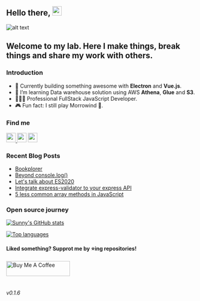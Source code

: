 ## Hello there, <a  href="https://suprdev.netlify.app"><img  src="https://media.giphy.com/media/3owyplYLWlGFQk9mF2/giphy.gif"  width="25px"></a>

![alt text](https://github.com/sprakash57/sprakash57/blob/master/assets/mybg.png)

## Welcome to my lab. Here I make things, break things and share my work with others.

### Introduction

- 🔨 Currently building something awesome with **Electron** and **Vue.js**.
- 📖 I’m learning Data warehouse solution using AWS **Athena**, **Glue** and **S3**.
- 👷🏾‍♂️ Professional FullStack JavaScript Developer.
- 🎮 Fun fact: I still play Morrowind 🤩.


### Find me

<p>
    <a href="https://www.twitter.com/sunny_pr_">
        <img src="https://img.shields.io/badge/twitter-%231DA1F2.svg?&style=for-the-badge&logo=twitter&logoColor=white" height=25>
    </a>  
    <a href="https://www.linkedin.com/in/sunny-prakash-3780ba49">
        <img src="https://img.shields.io/badge/linkedin-%230077B5.svg?&style=for-the-badge&logo=linkedin&logoColor=white" height=25></a>
    <a href="https://dev.to/sprakash57">
        <img src="https://img.shields.io/badge/DEV.TO-%230A0A0A.svg?&style=for-the-badge&logo=dev-dot-to&logoColor=white" height=25>
    </a>
</p>

### Recent Blog Posts

<!-- BLOG-POST-LIST:START -->
- [Bookplorer](https://dev.to/sprakash57/bookplorer-55ld)
- [Beyond console.log()](https://dev.to/sprakash57/beyond-console-log-bgo)
- [Let's talk about ES2020](https://dev.to/sprakash57/let-s-talk-about-es2020-5369)
- [Integrate express-validator to your express API](https://dev.to/sprakash57/integrate-express-validator-to-your-express-api-2dg6)
- [5 less common array methods in JavaScript](https://dev.to/sprakash57/5-less-common-array-methods-in-javascript-43c1)
<!-- BLOG-POST-LIST:END -->

### Open source journey

[![Sunny's GitHub stats](https://github-readme-stats.vercel.app/api?username=sprakash57&show_icons=true&bg_color=343a40&text_color=fff&title_color=ff6347&icon_color=ff6347&border_radius=10)](https://github-readme-stats.vercel.app/api?username=sprakash57&show_icons=true)

[![Top languages](https://github-readme-stats.vercel.app/api/top-langs/?username=sprakash57&layout=compact&bg_color=343a40&text_color=fff&title_color=ff6347&icon_color=ff6347&border_radius=10)](https://github-readme-stats.vercel.app/api?username=sprakash57&show_icons=true)


<h4>Liked something? Supprot me by ⭐ing repositories!</h4>

<a href="https://www.buymeacoffee.com/sunnyprakash"  target="_blank"  rel="noreferrer nofollow">
    <img  src="https://cdn.buymeacoffee.com/buttons/default-red.png"  alt="Buy Me A Coffee"  height="40"  width="170">
</a>
  
<br>
<br>

###### v0.1.6